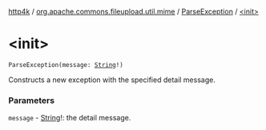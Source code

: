 [http4k](../../index.md) / [org.apache.commons.fileupload.util.mime](../index.md) / [ParseException](index.md) / [&lt;init&gt;](./-init-.md)

# &lt;init&gt;

`ParseException(message: `[`String`](https://kotlinlang.org/api/latest/jvm/stdlib/kotlin/-string/index.html)`!)`

Constructs a new exception with the specified detail message.

### Parameters

`message` - [String](https://kotlinlang.org/api/latest/jvm/stdlib/kotlin/-string/index.html)!: the detail message.